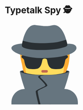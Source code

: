 # Typetalk Spy 🕵

<div style="width: 50%;">
  <svg xmlns="http://www.w3.org/2000/svg" viewBox="0 0 36 36"><path fill="#66757F" d="M33 36v-1c0-3.313-2.687-6-6-6H9c-3.313 0-6 2.687-6 6v1h30zm-6.25-15.565c1.188.208 2.619.129 2.416.917-.479 1.854-2.604 1.167-2.979 1.188-.375.02.563-2.105.563-2.105z"/><path fill="#292F33" d="M27.062 20.645c1.875.25 2.541.416 1.166.958-.772.305-2.243 4.803-3.331 4.118-1.087-.685 2.165-5.076 2.165-5.076z"/><path fill="#66757F" d="M9.255 20.435c-1.188.208-2.619.129-2.416.917.479 1.854 2.604 1.167 2.979 1.188.375.02-.563-2.105-.563-2.105z"/><path fill="#292F33" d="M8.943 20.645c-1.875.25-2.541.416-1.166.958.772.305 2.243 4.803 3.331 4.118 1.088-.685-2.165-5.076-2.165-5.076z"/><path fill="#FFAC33" d="M21.771 4.017c-1.958-.634-6.566-.461-7.718 1.037-2.995.058-6.508 2.764-6.969 6.335-.456 3.534.56 5.175.922 7.833.409 3.011 2.102 3.974 3.456 4.377 1.947 2.572 4.017 2.462 7.492 2.462 6.787 0 10.019-4.541 10.305-12.253.172-4.665-2.565-8.198-7.488-9.791z"/><path fill="#FFDC5D" d="M25.652 14.137c-.657-.909-1.497-1.641-3.34-1.901.691.317 1.353 1.411 1.44 2.016.086.605.173 1.094-.374.49-2.192-2.423-4.579-1.469-6.944-2.949-1.652-1.034-2.155-2.177-2.155-2.177s-.202 1.526-2.707 3.081c-.726.451-1.593 1.455-2.073 2.937-.346 1.066-.238 2.016-.238 3.64 0 4.74 3.906 8.726 8.726 8.726s8.726-4.02 8.726-8.726c-.004-2.948-.312-4.1-1.061-5.137z"/><path fill="#C1694F" d="M18.934 21.565h-1.922c-.265 0-.481-.215-.481-.481v-.174c0-.265.215-.482.481-.482h1.922c.265 0 .482.216.482.482v.174c0 .266-.216.481-.482.481"/><path fill-rule="evenodd" clip-rule="evenodd" fill="#292F33" d="M7.657 14.788c.148.147.888.591 1.036 1.034.148.443.445 2.954 1.333 3.693.916.762 4.37.478 5.032.149 1.48-.738 1.662-2.798 1.924-3.842.148-.591 1.036-.591 1.036-.591s.888 0 1.036.591c.262 1.044.444 3.104 1.924 3.841.662.33 4.116.614 5.034-.147.887-.739 1.183-3.25 1.331-3.694.146-.443.888-.886 1.035-1.034.148-.148.148-.739 0-.887-.296-.295-3.788-.559-7.548-.148-.75.082-1.035.295-2.812.295-1.776 0-2.062-.214-2.812-.295-3.759-.411-7.252-.148-7.548.148-.149.148-.149.74-.001.887z"/><path fill="#66757F" d="M7.858 8.395S9.217-.506 13.79.023c3.512.406 4.89.825 7.833.097 1.947-.482 4.065 1.136 5.342 4.379.816 2.068 1.224 4.041 1.224 4.041s3.938-.385 4.165 1.732c.228 2.117-4.354 4.716-15.889 4.716C10 14.987 3.33 12.63 3.013 10.657c-.317-1.973 4.845-2.262 4.845-2.262z"/><path fill="#292F33" d="M8.125 7.15s-.27 1.104-.406 1.871c-.136.768.226 1.296 2.705 1.824 3.287.7 10.679.692 15.058-.383 1.759-.432 2.886-.72 2.751-1.583-.167-1.068-.196-1.066-.541-2.208 0 0-1.477.502-3.427.96-2.66.624-9.964.911-13.481.144-1.874-.41-2.659-.625-2.659-.625zm-.136 13.953c-.354.145 2.921 1.378 7.48 1.458 4.771.084 6.234.39 5.146 1.459-1.146 1.125-.852 2.894-.771 3.418.081.524 2.047 1.916 2.208 2.56.161.645-1.229 5.961-1.229 5.961l-8.729-.252c-2.565-8.844-2.883-8.501-4.105-13.604-.241-1.008 0-1 0-1z"/><path fill="#66757F" d="M6.989 21.144c-.354.146 2.921 1.378 7.48 1.458 4.771.084 6.234.39 5.146 1.459-1.146 1.125-.664 2.894-.583 3.418.081.524 1.859 1.916 2.021 2.561.16.644-1.231 5.96-1.231 5.96l-8.729-.252c-2.565-8.844-2.883-8.501-4.105-13.604-.24-1.008.001-1 .001-1z"/><path fill="#292F33" d="M28.052 21.103c.354.145-2.921 1.378-7.479 1.458-4.771.084-6.234.39-5.146 1.459 1.146 1.125 2.976 2.892 2.896 3.416-.081.524-4.172 1.918-4.333 2.562-.161.645 1.229 5.961 1.229 5.961l8.729-.252c2.565-8.844 2.883-8.501 4.104-13.604.241-1.008 0-1 0-1z"/><path fill="#66757F" d="M28.958 21.103c.354.145-2.921 1.378-7.479 1.458-4.771.084-6.234.39-5.146 1.459 1.146 1.125 2.977 2.892 2.896 3.416-.081.524-4.172 1.918-4.333 2.562-.161.645 1.229 5.961 1.229 5.961l8.657.01c2.565-8.844 2.955-8.763 4.177-13.866.24-1.008-.001-1-.001-1z"/></svg>
</div>
